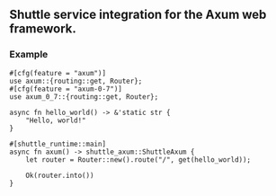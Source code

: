 ## Shuttle service integration for the Axum web framework.

### Example

```rust,no_run
#[cfg(feature = "axum")]
use axum::{routing::get, Router};
#[cfg(feature = "axum-0-7")]
use axum_0_7::{routing::get, Router};

async fn hello_world() -> &'static str {
    "Hello, world!"
}

#[shuttle_runtime::main]
async fn axum() -> shuttle_axum::ShuttleAxum {
    let router = Router::new().route("/", get(hello_world));

    Ok(router.into())
}
```
